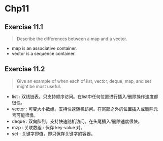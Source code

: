 Chp11
==
Exercise 11.1
-
>Describe the differences between a map and a vector.

* map is an associative container.
* vector is a sequence container.

Exercise 11.2
-
>Give an example of when each of list, vector, deque, map, and set might be most useful.

* list : 双线链表。只支持顺序访问。在list中任何位置进行插入/删除操作速度都很快。
* vector : 可变大小数组。支持快速随机访问。在尾部之外的位置插入或删除元素可能很慢。
* deque : 双向队列。支持快速随机访问。在头尾插入/删除速度很快。
* mzp : 关联数组 : 保存 key-value 对。
* set : 关键字即值，即只保存关键字的容器。
